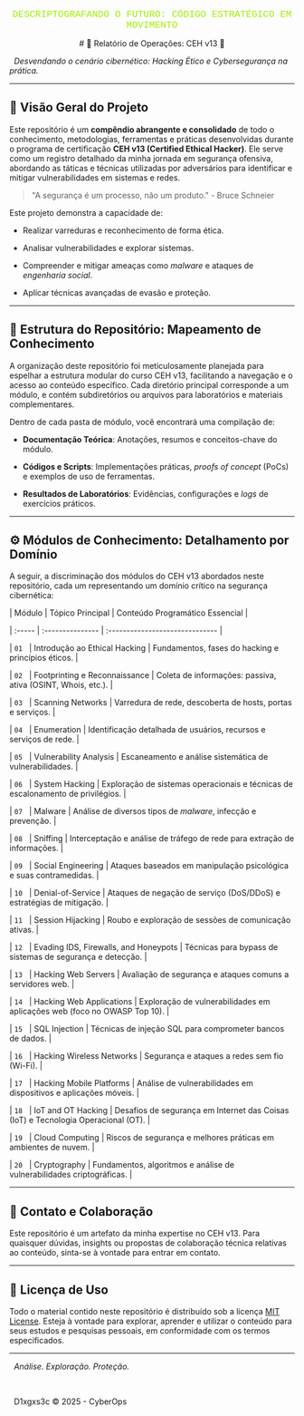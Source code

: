 
<p align="center">
  <span style="color: #9fef00; font-family: 'Courier New', Courier, monospace; font-size: 1.2em; animation: moveText 5s linear infinite;">
    DESCRIPTOGRAFANDO O FUTURO: CÓDIGO ESTRATÉGICO EM MOVIMENTO
  </span>
</p>

<style>
@keyframes moveText {
  0% { transform: translateX(-100%); }
  100% { transform: translateX(100%); }
}
</style>

<p align="center">
# 🚀 Relatório de Operações: CEH v13 🚀
</p align="center">

  <em>Desvendando o cenário cibernético: Hacking Ético e Cybersegurança na prática.</em>

</p>

---

## 🎯 Visão Geral do Projeto



Este repositório é um **compêndio abrangente e consolidado** de todo o conhecimento, metodologias, ferramentas e práticas desenvolvidas durante o programa de certificação **CEH v13 (Certified Ethical Hacker)**. Ele serve como um registro detalhado da minha jornada em segurança ofensiva, abordando as táticas e técnicas utilizadas por adversários para identificar e mitigar vulnerabilidades em sistemas e redes.



> "A segurança é um processo, não um produto." - Bruce Schneier



Este projeto demonstra a capacidade de:

* Realizar varreduras e reconhecimento de forma ética.

* Analisar vulnerabilidades e explorar sistemas.

* Compreender e mitigar ameaças como *malware* e ataques de *engenharia social*.

* Aplicar técnicas avançadas de evasão e proteção.



---



## 📂 Estrutura do Repositório: Mapeamento de Conhecimento



A organização deste repositório foi meticulosamente planejada para espelhar a estrutura modular do curso CEH v13, facilitando a navegação e o acesso ao conteúdo específico. Cada diretório principal corresponde a um módulo, e contém subdiretórios ou arquivos para laboratórios e materiais complementares.



Dentro de cada pasta de módulo, você encontrará uma compilação de:

* **Documentação Teórica**: Anotações, resumos e conceitos-chave do módulo.

* **Códigos e Scripts**: Implementações práticas, *proofs of concept* (PoCs) e exemplos de uso de ferramentas.

* **Resultados de Laboratórios**: Evidências, configurações e *logs* de exercícios práticos.



---



## ⚙️ Módulos de Conhecimento: Detalhamento por Domínio



A seguir, a discriminação dos módulos do CEH v13 abordados neste repositório, cada um representando um domínio crítico na segurança cibernética:



| Módulo | Tópico Principal | Conteúdo Programático Essencial |

| :----- | :--------------- | :------------------------------ |

| `01`   | Introdução ao Ethical Hacking | Fundamentos, fases do hacking e princípios éticos. |

| `02`   | Footprinting e Reconnaissance | Coleta de informações: passiva, ativa (OSINT, Whois, etc.). |

| `03`   | Scanning Networks | Varredura de rede, descoberta de hosts, portas e serviços. |

| `04`   | Enumeration | Identificação detalhada de usuários, recursos e serviços de rede. |

| `05`   | Vulnerability Analysis | Escaneamento e análise sistemática de vulnerabilidades. |

| `06`   | System Hacking | Exploração de sistemas operacionais e técnicas de escalonamento de privilégios. |

| `07`   | Malware | Análise de diversos tipos de *malware*, infecção e prevenção. |

| `08`   | Sniffing | Interceptação e análise de tráfego de rede para extração de informações. |

| `09`   | Social Engineering | Ataques baseados em manipulação psicológica e suas contramedidas. |

| `10`   | Denial-of-Service | Ataques de negação de serviço (DoS/DDoS) e estratégias de mitigação. |

| `11`   | Session Hijacking | Roubo e exploração de sessões de comunicação ativas. |

| `12`   | Evading IDS, Firewalls, and Honeypots | Técnicas para bypass de sistemas de segurança e detecção. |

| `13`   | Hacking Web Servers | Avaliação de segurança e ataques comuns a servidores web. |

| `14`   | Hacking Web Applications | Exploração de vulnerabilidades em aplicações web (foco no OWASP Top 10). |

| `15`   | SQL Injection | Técnicas de injeção SQL para comprometer bancos de dados. |

| `16`   | Hacking Wireless Networks | Segurança e ataques a redes sem fio (Wi-Fi). |

| `17`   | Hacking Mobile Platforms | Análise de vulnerabilidades em dispositivos e aplicações móveis. |

| `18`   | IoT and OT Hacking | Desafios de segurança em Internet das Coisas (IoT) e Tecnologia Operacional (OT). |

| `19`   | Cloud Computing | Riscos de segurança e melhores práticas em ambientes de nuvem. |

| `20`   | Cryptography | Fundamentos, algoritmos e análise de vulnerabilidades criptográficas. |



---



## 🤝 Contato e Colaboração



Este repositório é um artefato da minha expertise no CEH v13. Para quaisquer dúvidas, insights ou propostas de colaboração técnica relativas ao conteúdo, sinta-se à vontade para entrar em contato.



---



## 📄 Licença de Uso



Todo o material contido neste repositório é distribuído sob a licença [MIT License](LICENSE). Esteja à vontade para explorar, aprender e utilizar o conteúdo para seus estudos e pesquisas pessoais, em conformidade com os termos especificados.



---



<p align="center">

  <em>Análise. Exploração. Proteção.</em>

  <br>

  <span>D1xgxs3c &copy; 2025 - CyberOps</span>

</p>
